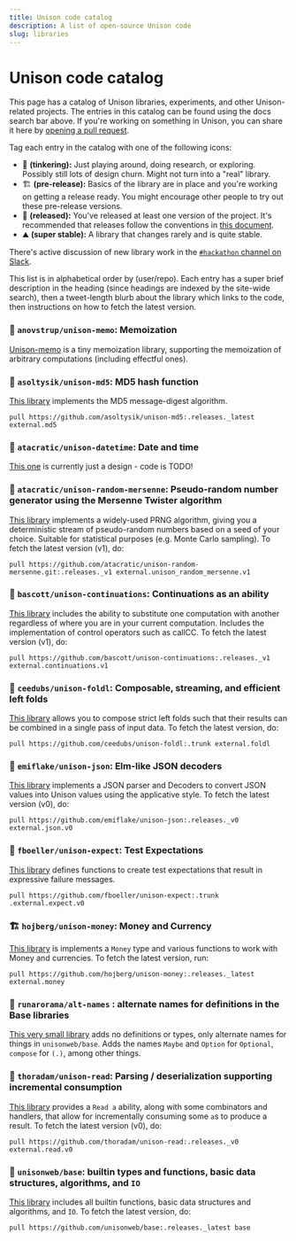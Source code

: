 ```yaml
---
title: Unison code catalog
description: A list of open-source Unison code
slug: libraries
---
```


# Unison code catalog

This page has a catalog of Unison libraries, experiments, and other Unison-related projects. The entries in this catalog can be found using the docs search bar above. If you're working on something in Unison, you can share it here by [opening a pull request](https://github.com/unisonweb/unisonweb-org/edit/master/src/data/docs/libraries.md).

Tag each entry in the catalog with one of the following icons:

* 🧪 __(tinkering):__ Just playing around, doing research, or exploring. Possibly still lots of design churn. Might not turn into a "real" library.
* 🏗 __(pre-release):__ Basics of the library are in place and you're working on getting a release ready. You might encourage other people to try out these pre-release versions.
* 🚢 __(released):__ You've released at least one version of the project. It's recommended that releases follow the conventions in [this document](/docs/codebase-organization).
* ⛰ __(super stable):__ A library that changes rarely and is quite stable.

There's active discussion of new library work in the [`#hackathon` channel on Slack](/slack).

This list is in alphabetical order by (user/repo). Each entry has a super brief description in the heading (since headings are indexed by the site-wide search), then a tweet-length blurb about the library which links to the code, then instructions on how to fetch the latest version.

### 🚢 `anovstrup/unison-memo`: Memoization

[Unison-memo](https://github.com/anovstrup/unison-memo) is a tiny memoization library, supporting the memoization of arbitrary computations (including effectful ones).


### 🚢 `asoltysik/unison-md5`: MD5 hash function

[This library](https://github.com/asoltysik/unison-md5) implements the MD5 message-digest algorithm.

```ucm
pull https://github.com/asoltysik/unison-md5:.releases._latest external.md5
```

### 🧪 `atacratic/unison-datetime`: Date and time

[This one](https://github.com/atacratic/unison-datetime) is currently just a design - code is TODO!

### 🚢 `atacratic/unison-random-mersenne`: Pseudo-random number generator using the Mersenne Twister algorithm

[This library](https://github.com/atacratic/unison-random-mersenne) implements a widely-used PRNG algorithm, giving you a deterministic stream of pseudo-random numbers based on a seed of your choice.  Suitable for statistical purposes (e.g. Monte Carlo sampling).  To fetch the latest version (v1), do:

```ucm
pull https://github.com/atacratic/unison-random-mersenne.git:.releases._v1 external.unison_random_mersenne.v1
```

### 🚢 `bascott/unison-continuations`: Continuations as an ability

[This library](https://github.com/bascott/unison-continuations) includes the ability to substitute one computation with another regardless of where you are in your current computation. Includes the implementation of control operators such as callCC. To fetch the latest version (v1), do:

```ucm
pull https://github.com/bascott/unison-continuations:.releases._v1 external.continuations.v1
```

### 🧪 `ceedubs/unison-foldl`: Composable, streaming, and efficient left folds

[This library](https://github.com/ceedubs/unison-foldl) allows you to compose strict left folds such that their results can be combined in a single pass of input data. To fetch the latest version, do:

```ucm
pull https://github.com/ceedubs/unison-foldl:.trunk external.foldl
```

### 🚢 `emiflake/unison-json`: Elm-like JSON decoders

[This library](https://github.com/emiflake/unison-json) implements a JSON parser and Decoders to convert JSON values into Unison values using the applicative style. To fetch the latest version (v0), do:

```ucm
pull https://github.com/emiflake/unison-json:.releases._v0 external.json.v0
```

### 🧪 `fboeller/unison-expect`: Test Expectations

[This library](https://github.com/fboeller/unison-expect) defines functions to create test expectations that result in expressive failure messages. 

```ucm
pull https://github.com/fboeller/unison-expect:.trunk .external.expect.v0
```

### 🏗 `hojberg/unison-money`: Money and Currency

[This library](https://github.com/hojberg/unison-money) is implements a `Money`
type and various functions to work with Money and currencies.
To fetch the latest version, run:

```ucm
pull https://github.com/hojberg/unison-money:.releases._latest external.money
```

### 🚢 `runarorama/alt-names` : alternate names for definitions in the Base libraries

[This very small library](https://github.com/runarorama/alt-names) adds no definitions or types, only alternate names for things in `unisonweb/base`. Adds the names `Maybe` and `Option` for `Optional`, `compose` for `(.)`, among other things.

### 🚢 `thoradam/unison-read`: Parsing / deserialization supporting incremental consumption

[This library](https://github.com/thoradam/unison-read) provides a `Read a` ability, along with some combinators and handlers, that allow for incrementally consuming some `a`s to produce a result. To fetch the latest version (v0), do:

```ucm
pull https://github.com/thoradam/unison-read:.releases._v0 external.read.v0
```

### 🚢 `unisonweb/base`: builtin types and functions, basic data structures, algorithms, and `IO`

[This library](https://github.com/unisonweb/base) includes all builtin functions, basic data structures and algorithms, and `IO`. To fetch the latest version, do:

```ucm
pull https://github.com/unisonweb/base:.releases._latest base
```
